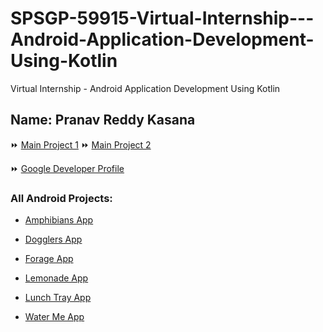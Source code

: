# SPSGP-59915-Virtual-Internship---Android-Application-Development-Using-Kotlin
Virtual Internship - Android Application Development Using Kotlin

## Name: Pranav Reddy Kasana

⏩ [Main Project 1](https://github.com/smartinternz02/SPSGP-59915-Virtual-Internship---Android-Application-Development-Using-Kotlin/tree/main/Nearby-Places-Finder-App)
⏩ [Main Project 2](https://github.com/smartinternz02/SPSGP-59915-Virtual-Internship---Android-Application-Development-Using-Kotlin/tree/main/Grocery-App)

⏩ [Google Developer Profile](https://g.dev/pranavkasana)

### All Android Projects:

* [Amphibians App](https://github.com/smartinternz02/SPSGP-59915-Virtual-Internship---Android-Application-Development-Using-Kotlin/tree/main/Amphibians-App)

* [Dogglers App](https://github.com/smartinternz02/SPSGP-59915-Virtual-Internship---Android-Application-Development-Using-Kotlin/tree/main/Dogglers-App)

* [Forage App](https://github.com/smartinternz02/SPSGP-59915-Virtual-Internship---Android-Application-Development-Using-Kotlin/tree/main/Forage-App)

* [Lemonade App](https://github.com/smartinternz02/SPSGP-59915-Virtual-Internship---Android-Application-Development-Using-Kotlin/tree/main/Lemonade-App)

* [Lunch Tray App](https://github.com/smartinternz02/SPSGP-59915-Virtual-Internship---Android-Application-Development-Using-Kotlin/tree/main/LunchTray-App)

* [Water Me App](https://github.com/smartinternz02/SPSGP-59915-Virtual-Internship---Android-Application-Development-Using-Kotlin/tree/main/WaterMe-App)


